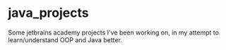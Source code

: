 # java_projects
Some jetbrains academy projects I've been working on, in my attempt to learn/understand OOP and Java better.
